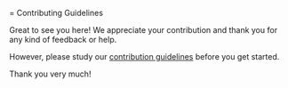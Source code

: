 = Contributing Guidelines

Great to see you here! We appreciate your contribution and thank you for any kind of feedback or help.

However, please study our [contribution guidelines](https://github.com/mavenhaus/starter-maven-plugin/wiki/Contributing) before you get started.

Thank you very much!